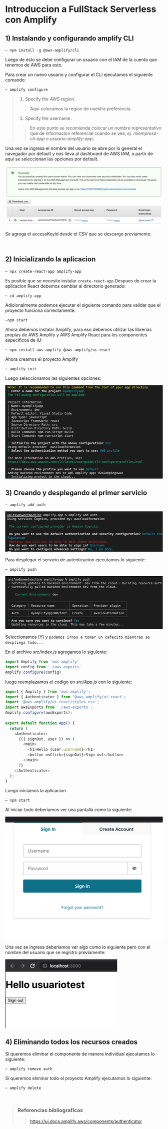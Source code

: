 # Introduccion a FullStack Serverless con Amplify

## 1) Instalando y configurando amplify CLI

```
~ npm install -g @aws-amplify/cli
```

Luego de esto se debe configurar un usuario con el IAM de la cuenta que tenemos de AWS para esto.

Para crear un nuevo usuario y configurar el CLI ejecutamos el siguiente comando:

```
~ amplify configure
```

> 1. Specify the AWS region.
> > Aqui colocamos la region de nuestra preferencia.
> 2. Specify the username.
> >  En este punto se recomienda colocar un nombre representativo que de informacion referencial cuando se vea, ej. *miempresa-cli-app* o *usuario-amplify-app*.

Una vez se ingresa el nombre del usuario se abre por lo general el navegador por default y nos lleva al dashboard de AWS IAM, a partir de aqui se seleccionan las opciones por default.

<img src="../1-introduccion_amplify_cli/images/2021-12-01_21-46-42.png">

<br>

Se agrega el accessKeyId desde el CSV que se descargo previamente:

<br>

## 2) Inicializando la aplicacion

```
~ npx create-react-app amplify-app
```

Es posible que se necesite instalar `create-react-app` Despues de crear la aplicacion React debemos cambiar al directorio generado:

```
~ cd amplify-app
```

Adicionalmente podemos ejecutar el siguiente comando para validar que el proyecto funciona correctamente:

```
~npm start
```
<!-- Descomentar la siguientes lineas pero antes se debe redimiencionar la imagen -->
<!-- `Esto deberia abrir automaticamente el navegador y se deplegara la app similar a esto:` -->

<!-- <img src="../1-introduccion_amplify_cli/images/2021-12-18-22-11-42.png"> -->

Ahora debemos instalar Amplify, para eso debemos utilizar las librerias propias de AWS Amplify y AWS Amplify React para los componentes especificos de IU:

```
~ npm install aws-amplify @aws-amplify/ui-react
```

Ahora creamos el proyecto Amplify

```
~ amplify init
```

Luego seleccionamos las siguientes opciones:

<img src="../1-introduccion_amplify_cli/images/2021-12-18-22-31-07.png">

<br>

## 3) Creando y desplegando el primer servicio

```
~ amplify add auth
```

<img src="../1-introduccion_amplify_cli/images/2021-12-18-23-08-21.png">

<br>

Para desplegar el servicio de autenticacion ejecutamos lo siguiente:

```
~ amplify push
```
<img src="../1-introduccion_amplify_cli/images/2021-12-18-23-15-19.png">

Seleccionamos (Y) y `podemos irnos a tomar un cafecito mientras se despliega todo...`

En el archivo *src/index.js* agregamos lo siguiente:

```javascript
import Amplify from 'aws-amplify'
import config from './aws-exports'
Amplify.configure(config)
```

luego reemplazamos el codigo en *src/App.js* con lo siguiente:

```javascript
import { Amplify } from 'aws-amplify';
import { Authenticator } from '@aws-amplify/ui-react';
import '@aws-amplify/ui-react/styles.css';
import awsExports from './aws-exports';
Amplify.configure(awsExports);

export default function App() {
  return (
    <Authenticator>
      {({ signOut, user }) => (
        <main>
          <h1>Hello {user.username}</h1>
          <button onClick={signOut}>Sign out</button>
        </main>
      )}
    </Authenticator>
  );
}
```

Luego iniciamos la aplicacion

```
~ npm start
```

Al iniciar todo deberiamos ver una pantalla como la siguiente:

<img src="../1-introduccion_amplify_cli/images/2021-12-19-00-23-27.png">

Una vez se ingresa deberiamos ver algo como lo siguiente pero con el nombre del usuario que se registro previamente:

<img src="../1-introduccion_amplify_cli/images/2021-12-19-00-35-21.png">

<br>

## 4) Eliminando todos los recursos creados

Si queremos eliminar el componente de manera individual ejecutamos lo siguiente:
```
~ amplify remove auth
```
Si queremos eliminar todo el proyecto Amplify ejecutamos lo siguiente:

```
~ amplify delete
```

<br>

> ### Referencias bibliograficas
>> https://ui.docs.amplify.aws/components/authenticator


